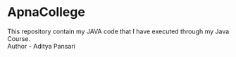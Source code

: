 # ApnaCollege
This repository contain my JAVA code that I have executed through my Java Course.
<br>
Author - Aditya Pansari
